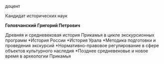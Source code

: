 доцент

Кандидат исторических наук

**Головчанский Григорий Петрович**

Древняя и средневековая история Прикамья в цикле экскурсионных программ
	*История России
	*История Урала
	*Методика подготовки и проведения экскурсий
	*Нормативно-правовое регулирование в сфере объектов культурного наследия
	*Позднее средневековье и новое время в археологии Прикамья